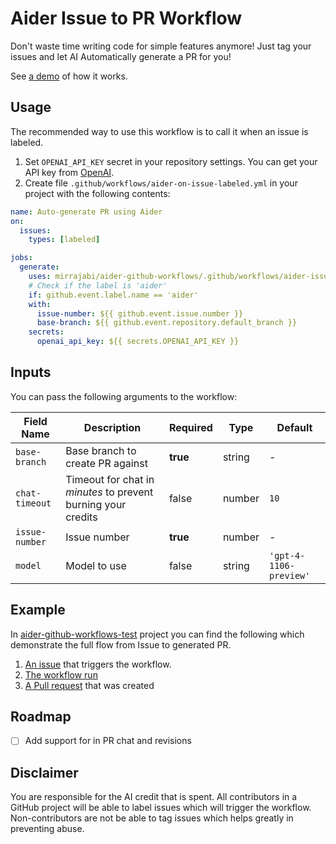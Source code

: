 # Aider Issue to PR Workflow

Don't waste time writing code for simple features anymore! Just tag your issues and let AI Automatically generate a PR for you!

See [a demo](#example) of how it works.

## Usage

The recommended way to use this workflow is to call it when an issue is labeled.

1. Set `OPENAI_API_KEY` secret in your repository settings. You can get your API key from [OpenAI](https://platform.openai.com/api-keys).
1. Create file `.github/workflows/aider-on-issue-labeled.yml` in your project with the following contents:

```yaml
name: Auto-generate PR using Aider
on:
  issues:
    types: [labeled]

jobs:
  generate:
    uses: mirrajabi/aider-github-workflows/.github/workflows/aider-issue-to-pr.yml@main
    # Check if the label is 'aider'
    if: github.event.label.name == 'aider'
    with:
      issue-number: ${{ github.event.issue.number }}
      base-branch: ${{ github.event.repository.default_branch }}
    secrets: 
      openai_api_key: ${{ secrets.OPENAI_API_KEY }}

```

## Inputs

You can pass the following arguments to the workflow:

| Field Name     | Description                                                   | Required | Type    | Default                  |
|-----------------|---------------------------------------------------------------|----------|---------|--------------------------|
| `base-branch`     | Base branch to create PR against                               | **true**     | string  | -                        |
| `chat-timeout`    | Timeout for chat in *minutes* to prevent burning your credits    | false    | number  | `10`                       |
| `issue-number`    | Issue number                                                  | **true**     | number  | -                        |
| `model`           | Model to use                                                  | false    | string  | `'gpt-4-1106-preview'`    |

## Example

In [aider-github-workflows-test](https://github.com/mirrajabi/aider-github-workflows-test/issues) project you can find the following which demonstrate the full flow from Issue to generated PR.

1. [An issue](https://github.com/mirrajabi/aider-github-workflows-test/issues/1) that triggers the workflow.
1. [The workflow run](https://github.com/mirrajabi/aider-github-workflows-test/actions/runs/7365235652)
1. [A Pull request](https://github.com/mirrajabi/aider-github-workflows-test/pull/2) that was created

## Roadmap

- [ ] Add support for in PR chat and revisions

## Disclaimer

You are responsible for the AI credit that is spent. All contributors in a GitHub project will be able to label issues which will trigger the workflow. Non-contributors are not be able to tag issues which helps greatly in preventing abuse.
